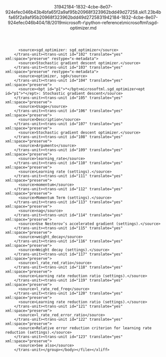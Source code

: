<?xml version="1.0"?><xliff version="1.2" xmlns="urn:oasis:names:tc:xliff:document:1.2" xmlns:xsi="http://www.w3.org/2001/XMLSchema-instance" xsi:schemaLocation="urn:oasis:names:tc:xliff:document:1.2 xliff-core-1.2-transitional.xsd"><file datatype="xml" original="sgd-optimizer.md" source-language="en-US" target-language="en-US"><header><tool tool-id="mdxliff" tool-name="mdxliff" tool-version="1.0-d1654b2" tool-company="Microsoft" /><xliffext:skl_file_name xmlns:xliffext="urn:microsoft:content:schema:xliffextensions">31942184-1832-4cbe-8e07-924efec046b43b4bfa65f2a9af95b20968f323962bdd49d27258.skl</xliffext:skl_file_name><xliffext:version xmlns:xliffext="urn:microsoft:content:schema:xliffextensions">1.2</xliffext:version><xliffext:ms.openlocfilehash xmlns:xliffext="urn:microsoft:content:schema:xliffextensions">3b4bfa65f2a9af95b20968f323962bdd49d27258</xliffext:ms.openlocfilehash><xliffext:ms.sourcegitcommit xmlns:xliffext="urn:microsoft:content:schema:xliffextensions">31942184-1832-4cbe-8e07-924efec046b4</xliffext:ms.sourcegitcommit><xliffext:ms.lasthandoff xmlns:xliffext="urn:microsoft:content:schema:xliffextensions">04/18/2019</xliffext:ms.lasthandoff><xliffext:ms.openlocfilepath xmlns:xliffext="urn:microsoft:content:schema:xliffextensions">microsoft-r\python-reference\microsoftml\sgd-optimizer.md</xliffext:ms.openlocfilepath></header><body><group id="content" extype="content"><trans-unit id="101" translate="yes" xml:space="preserve" restype="x-metadata">
          <source>sgd_optimizer: sgd_optimizer</source>
        </trans-unit><trans-unit id="102" translate="yes" xml:space="preserve" restype="x-metadata">
          <source>Stochastic gradient descent optimizer.</source>
        </trans-unit><trans-unit id="103" translate="yes" xml:space="preserve" restype="x-metadata">
          <source>optimizer, sgd</source>
        </trans-unit><trans-unit id="104" translate="yes" xml:space="preserve">
          <source><bpt id="p1">*</bpt>microsoftml.sgd_optimizer<ept id="p1">*</ept>: Stochastic gradient descent</source>
        </trans-unit><trans-unit id="105" translate="yes" xml:space="preserve">
          <source>Usage</source>
        </trans-unit><trans-unit id="106" translate="yes" xml:space="preserve">
          <source>Description</source>
        </trans-unit><trans-unit id="107" translate="yes" xml:space="preserve">
          <source>Stochastic gradient descent optimizer.</source>
        </trans-unit><trans-unit id="108" translate="yes" xml:space="preserve">
          <source>Arguments</source>
        </trans-unit><trans-unit id="109" translate="yes" xml:space="preserve">
          <source>learning_rate</source>
        </trans-unit><trans-unit id="110" translate="yes" xml:space="preserve">
          <source>Learning rate (settings).</source>
        </trans-unit><trans-unit id="111" translate="yes" xml:space="preserve">
          <source>momentum</source>
        </trans-unit><trans-unit id="112" translate="yes" xml:space="preserve">
          <source>Momentum Term (settings).</source>
        </trans-unit><trans-unit id="113" translate="yes" xml:space="preserve">
          <source>nag</source>
        </trans-unit><trans-unit id="114" translate="yes" xml:space="preserve">
          <source>Use Nesterov’s accelerated gradient (settings).</source>
        </trans-unit><trans-unit id="115" translate="yes" xml:space="preserve">
          <source>weight_decay</source>
        </trans-unit><trans-unit id="116" translate="yes" xml:space="preserve">
          <source>Weight decay (settings).</source>
        </trans-unit><trans-unit id="117" translate="yes" xml:space="preserve">
          <source>l_rate_red_ratio</source>
        </trans-unit><trans-unit id="118" translate="yes" xml:space="preserve">
          <source>Learning rate reduction ratio (settings).</source>
        </trans-unit><trans-unit id="119" translate="yes" xml:space="preserve">
          <source>l_rate_red_freq</source>
        </trans-unit><trans-unit id="120" translate="yes" xml:space="preserve">
          <source>Learning rate reduction ratio (settings).</source>
        </trans-unit><trans-unit id="121" translate="yes" xml:space="preserve">
          <source>l_rate_red_error_ratio</source>
        </trans-unit><trans-unit id="122" translate="yes" xml:space="preserve">
          <source>Relative error reduction criterion for learning rate reduction (settings).</source>
        </trans-unit><trans-unit id="123" translate="yes" xml:space="preserve">
          <source>See also</source>
        </trans-unit></group></body></file></xliff>